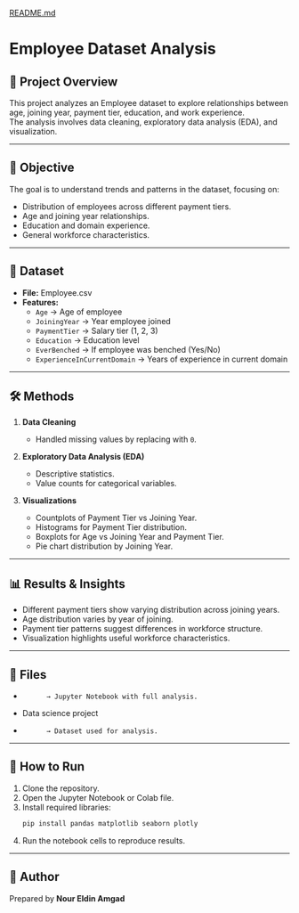 [README.md](https://github.com/user-attachments/files/21820574/README.md)
# Employee Dataset Analysis

## 📌 Project Overview
This project analyzes an Employee dataset to explore relationships between age, joining year, payment tier, education, and work experience.  
The analysis involves data cleaning, exploratory data analysis (EDA), and visualization.

---

## 🎯 Objective
The goal is to understand trends and patterns in the dataset, focusing on:  
- Distribution of employees across different payment tiers.  
- Age and joining year relationships.  
- Education and domain experience.  
- General workforce characteristics.  

---

## 📂 Dataset
- **File:** Employee.csv  
- **Features:**  
  - `Age` → Age of employee  
  - `JoiningYear` → Year employee joined  
  - `PaymentTier` → Salary tier (1, 2, 3)  
  - `Education` → Education level  
  - `EverBenched` → If employee was benched (Yes/No)  
  - `ExperienceInCurrentDomain` → Years of experience in current domain  

---

## 🛠️ Methods
1. **Data Cleaning**  
   - Handled missing values by replacing with `0`.  

2. **Exploratory Data Analysis (EDA)**  
   - Descriptive statistics.  
   - Value counts for categorical variables.  

3. **Visualizations**  
   - Countplots of Payment Tier vs Joining Year.  
   - Histograms for Payment Tier distribution.  
   - Boxplots for Age vs Joining Year and Payment Tier.  
   - Pie chart distribution by Joining Year.  

---

## 📊 Results & Insights
- Different payment tiers show varying distribution across joining years.  
- Age distribution varies by year of joining.  
- Payment tier patterns suggest differences in workforce structure.  
- Visualization highlights useful workforce characteristics.  

---

## 📎 Files
-           → Jupyter Notebook with full analysis.
- Data science project 
-           → Dataset used for analysis.  

---

## 🚀 How to Run
1. Clone the repository.  
2. Open the Jupyter Notebook or Colab file.  
3. Install required libraries:  
   ```bash
   pip install pandas matplotlib seaborn plotly
   ```
4. Run the notebook cells to reproduce results.  

---

## 📌 Author
Prepared by **Nour Eldin Amgad**  
